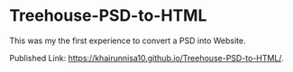 # Treehouse-PSD-to-HTML

This was my the first experience to convert a PSD into Website.

Published Link: https://khairunnisa10.github.io/Treehouse-PSD-to-HTML/.
